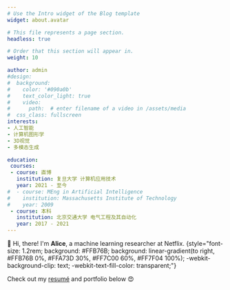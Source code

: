 ```yaml
---
# Use the Intro widget of the Blog template
widget: about.avatar

# This file represents a page section.
headless: true

# Order that this section will appear in.
weight: 10

author: admin
#design:
#  background:
#    color: '#090a0b'
#    text_color_light: true
#    video:
#      path:  # enter filename of a video in /assets/media
#  css_class: fullscreen
interests:
- 人工智能
- 计算机图形学
- 3D视觉
- 多模态生成

education:
 courses:
 - course: 直博
   institution: 复旦大学 计算机应用技术
   year: 2021 - 至今
#  - course: MEng in Artificial Intelligence
#    institution: Massachusetts Institute of Technology
#    year: 2009
 - course: 本科
   institution: 北京交通大学 电气工程及其自动化
   year: 2017 - 2021
---
```


👋 Hi, there! I'm **Alice**, a machine learning researcher at Netflix.
{style="font-size: 1.2rem; background: #FFB76B; background: linear-gradient(to right, #FFB76B 0%, #FFA73D 30%, #FF7C00 60%, #FF7F04 100%); -webkit-background-clip: text; -webkit-text-fill-color: transparent;"}

Check out my [resumé](about/) and portfolio below 😍

